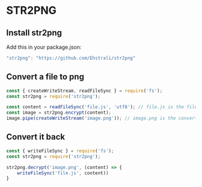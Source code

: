 # STR2PNG

## Install str2png

Add this in your package.json:
```javascript
"str2png": "https://github.com/Ehstrali/str2png"
```

## Convert a file to png

```javascript
const { createWriteStream, readFileSync } = require('fs');
const str2png = require('str2png');

const content = readFileSync('file.js', 'utf8'); // file.js is the file you want to convert, it may not be a js file
const image = str2png.encrypt(content);
image.pipe(createWriteStream('image.png')); // image.png is the converted file
```

## Convert it back

```javascript
const { writeFileSync } = require('fs');
const str2png = require('str2png');

str2png.decrypt('image.png', (content) => {
    writeFileSync('file.js', content))
}
```
